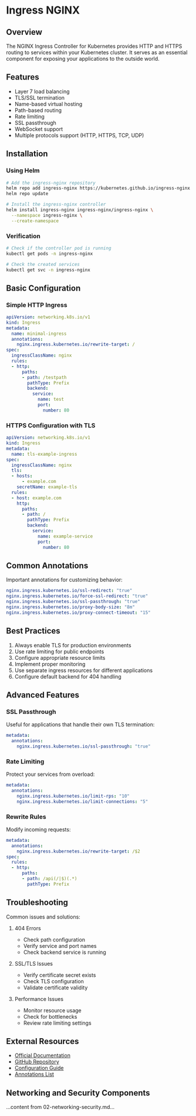 # Ingress NGINX

## Overview

The NGINX Ingress Controller for Kubernetes provides HTTP and HTTPS routing to services within your Kubernetes cluster. It serves as an essential component for exposing your applications to the outside world.

## Features

- Layer 7 load balancing
- TLS/SSL termination
- Name-based virtual hosting
- Path-based routing
- Rate limiting
- SSL passthrough
- WebSocket support
- Multiple protocols support (HTTP, HTTPS, TCP, UDP)

## Installation

### Using Helm

```bash
# Add the ingress-nginx repository
helm repo add ingress-nginx https://kubernetes.github.io/ingress-nginx
helm repo update

# Install the ingress-nginx controller
helm install ingress-nginx ingress-nginx/ingress-nginx \
  --namespace ingress-nginx \
  --create-namespace
```

### Verification

```bash
# Check if the controller pod is running
kubectl get pods -n ingress-nginx

# Check the created services
kubectl get svc -n ingress-nginx
```

## Basic Configuration

### Simple HTTP Ingress

```yaml
apiVersion: networking.k8s.io/v1
kind: Ingress
metadata:
  name: minimal-ingress
  annotations:
    nginx.ingress.kubernetes.io/rewrite-target: /
spec:
  ingressClassName: nginx
  rules:
  - http:
      paths:
      - path: /testpath
        pathType: Prefix
        backend:
          service:
            name: test
            port:
              number: 80
```

### HTTPS Configuration with TLS

```yaml
apiVersion: networking.k8s.io/v1
kind: Ingress
metadata:
  name: tls-example-ingress
spec:
  ingressClassName: nginx
  tls:
  - hosts:
      - example.com
    secretName: example-tls
  rules:
  - host: example.com
    http:
      paths:
      - path: /
        pathType: Prefix
        backend:
          service:
            name: example-service
            port:
              number: 80
```

## Common Annotations

Important annotations for customizing behavior:

```yaml
nginx.ingress.kubernetes.io/ssl-redirect: "true"
nginx.ingress.kubernetes.io/force-ssl-redirect: "true"
nginx.ingress.kubernetes.io/ssl-passthrough: "true"
nginx.ingress.kubernetes.io/proxy-body-size: "8m"
nginx.ingress.kubernetes.io/proxy-connect-timeout: "15"
```

## Best Practices

1. Always enable TLS for production environments
2. Use rate limiting for public endpoints
3. Configure appropriate resource limits
4. Implement proper monitoring
5. Use separate ingress resources for different applications
6. Configure default backend for 404 handling

## Advanced Features

### SSL Passthrough
Useful for applications that handle their own TLS termination:

```yaml
metadata:
  annotations:
    nginx.ingress.kubernetes.io/ssl-passthrough: "true"
```

### Rate Limiting
Protect your services from overload:

```yaml
metadata:
  annotations:
    nginx.ingress.kubernetes.io/limit-rps: "10"
    nginx.ingress.kubernetes.io/limit-connections: "5"
```

### Rewrite Rules
Modify incoming requests:

```yaml
metadata:
  annotations:
    nginx.ingress.kubernetes.io/rewrite-target: /$2
spec:
  rules:
  - http:
      paths:
      - path: /api(/|$)(.*)
        pathType: Prefix
```

## Troubleshooting

Common issues and solutions:

1. 404 Errors
   - Check path configuration
   - Verify service and port names
   - Check backend service is running

2. SSL/TLS Issues
   - Verify certificate secret exists
   - Check TLS configuration
   - Validate certificate validity

3. Performance Issues
   - Monitor resource usage
   - Check for bottlenecks
   - Review rate limiting settings

## External Resources

- [Official Documentation](https://kubernetes.github.io/ingress-nginx/)
- [GitHub Repository](https://github.com/kubernetes/ingress-nginx)
- [Configuration Guide](https://kubernetes.github.io/ingress-nginx/user-guide/nginx-configuration/)
- [Annotations List](https://kubernetes.github.io/ingress-nginx/user-guide/nginx-configuration/annotations/)

## Networking and Security Components
...content from 02-networking-security.md...